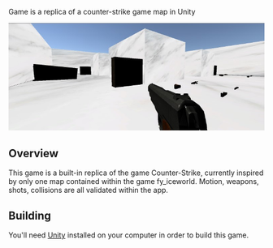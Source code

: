 Game is a replica of a counter-strike game map in Unity

<p align="center">
  <img src="images/cs.jpg" />
</p>

## Overview

This game is a built-in replica of the game Counter-Strike, currently inspired by only one map contained within the game fy_iceworld. Motion, weapons, shots, collisions are all validated within the app.

## Building

You'll need [Unity](https://unity.com/pt) installed on your computer in order to build this game.
